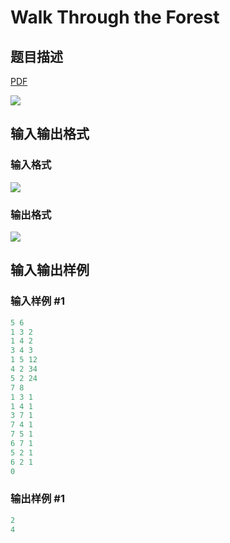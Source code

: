 # Walk Through the Forest

## 题目描述

[problemUrl]: https://uva.onlinejudge.org/index.php?option=com_onlinejudge&Itemid=8&category=21&page=show_problem&problem=1858

[PDF](https://uva.onlinejudge.org/external/109/p10917.pdf)

![](https://cdn.luogu.com.cn/upload/vjudge_pic/UVA10917/2cdbcbd2041975ba19703cf570f7a4087f3eb461.png)

## 输入输出格式

### 输入格式

![](https://cdn.luogu.com.cn/upload/vjudge_pic/UVA10917/022b71bb9cb1ef7722eafa8c8a774ab2ecc38148.png)

### 输出格式

![](https://cdn.luogu.com.cn/upload/vjudge_pic/UVA10917/b53d3ce908136ede18b278727a3e9aeb6d23bbaf.png)

## 输入输出样例

### 输入样例 #1

```cpp
5 6
1 3 2
1 4 2
3 4 3
1 5 12
4 2 34
5 2 24
7 8
1 3 1
1 4 1
3 7 1
7 4 1
7 5 1
6 7 1
5 2 1
6 2 1
0
```


### 输出样例 #1

```cpp
2
4
```


